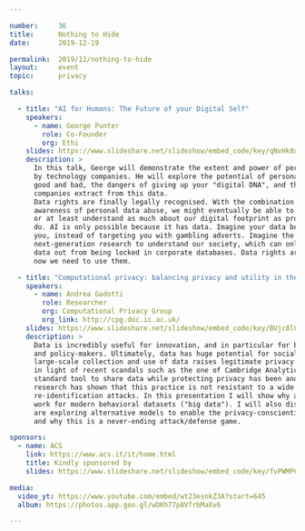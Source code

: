 ```yaml
---

number:     36
title:      Nothing to Hide
date:       2019-12-19

permalink:  2019/12/nothing-to-hide
layout:     event
topic:      privacy

talks:

  - title: "AI for Humans: The Future of your Digital Self"
    speakers:
      - name: George Punter
        role: Co-Founder
        org: Ethi
    slides: https://www.slideshare.net/slideshow/embed_code/key/qNvHk8uba25crG
    description: >
      In this talk, George will demonstrate the extent and power of personal data collected
      by technology companies. He will explore the potential of personal data to do both
      good and bad, the dangers of giving up your "digital DNA", and the value these
      companies extract from this data.
      Data rights are finally legally recognised. With the combination of GDPR & rising
      awareness of personal data abuse, we might eventually be able to control our data,
      or at least understand as much about our digital footprint as profit-driven companies
      do. AI is only possible because it has data. Imagine your data being used to benefit
      you, instead of targeting you with gambling adverts. Imagine the potential for
      next-generation research to understand our society, which can only happen if we break
      data out from being locked in corporate databases. Data rights are just the start,
      now we need to use them.

  - title: "Computational privacy: balancing privacy and utility in the digital era"
    speakers:
      - name: Andrea Gadotti
        role: Researcher
        org: Computational Privacy Group
        org_link: http://cpg.doc.ic.ac.uk/
    slides: https://www.slideshare.net/slideshow/embed_code/key/BUjc8lGrdpTnYM
    description: >
      Data is incredibly useful for innovation, and in particular for business, researchers
      and policy-makers. Ultimately, data has huge potential for social good. However, the
      large-scale collection and use of data raises legitimate privacy concerns, especially
      in light of recent scandals such as the one of Cambridge Analytica. Traditionally, the
      standard tool to share data while protecting privacy has been anonymization. Yet,
      research has shown that this practice is not resistant to a wide range of
      re-identification attacks. In this presentation I will show why anonymization does not
      work for modern behavioral datasets ("big data"). I will also discuss how researchers
      are exploring alternative models to enable the privacy-conscientious use of big data,
      and why this is a never-ending attack/defense game.

sponsors:
  - name: ACS
    link: https://www.acs.it/it/home.html
    title: Kindly sponsored by
    slides: https://www.slideshare.net/slideshow/embed_code/key/fvPWMP6Hu8k9kE

media:
  video_yt: https://www.youtube.com/embed/wt23esnkZ3A?start=645
  album: https://photos.app.goo.gl/wDKh77p8VfrbMaXv6

---
```

